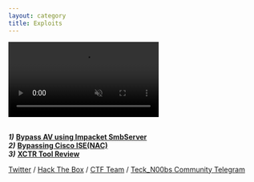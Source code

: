 ```yaml
---
layout: category
title: Exploits
---
```


<div class="background-wrap">
	<video id="video-bg-elem" preload="auto" autoplay="true" loop="loop" muted="muted">
		<Source src="https://media.giphy.com/media/26tn33aiTi1jkl6H6/giphy.mp4" type="video/mp4">
	</video>
</div>

<br> _**1)**_ **[Bypass AV using Impacket SmbServer](https://teckk2.github.io/exploits/2018/05/31/Bypass-AV-using-Impacket-SmbServer.html)**
<br> _**2)**_ **[Bypassing Cisco ISE(NAC)](https://teckk2.github.io/exploits/2018/08/06/Bypassing-Cisco-ISE-(NAC).html)**
<br> _**3)**_ **[XCTR Tool Review](https://teckk2.github.io/misc/2020/03/10/xctr.html)**

[Twitter](https://twitter.com/Teck__K2) / [Hack The Box](https://www.hackthebox.eu/profile/966) / [CTF Team](https://ctftime.org/team/20102) /
[Teck_N00bs Community Telegram](https://t.me/Teck_N00bs)

<script 
  src="https://www.hackthebox.eu/badge/966">
</script>
